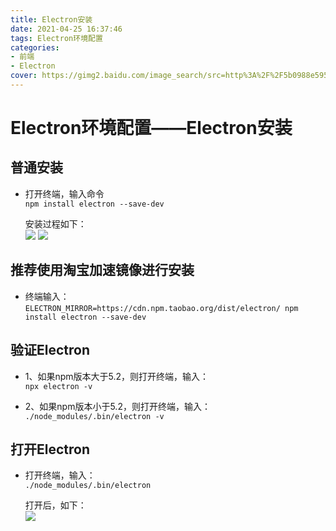 ```yaml
---
title: Electron安装
date: 2021-04-25 16:37:46
tags: Electron环境配置
categories: 
- 前端
- Electron
cover: https://gimg2.baidu.com/image_search/src=http%3A%2F%2F5b0988e595225.cdn.sohucs.com%2Fimages%2F20180107%2F4bf08721c7804960af61ff3a5311360d.jpeg&refer=http%3A%2F%2F5b0988e595225.cdn.sohucs.com&app=2002&size=f9999,10000&q=a80&n=0&g=0n&fmt=jpeg?sec=1621932125&t=bfc1f446e98a359b2b79a15ad2bc7f5d
---
```


# **Electron环境配置——Electron安装**
## 普通安装
- 打开终端，输入命令  
  `npm install electron --save-dev`  

  安装过程如下：  
  ![](https://tva1.sinaimg.cn/large/008i3skNgy1gpw32txis1j30a206kmy0.jpg)
  ![](https://tva1.sinaimg.cn/large/008i3skNgy1gpw33ldi9dj30a806o3zq.jpg)  

## 推荐使用淘宝加速镜像进行安装 
- 终端输入：  
  `ELECTRON_MIRROR=https://cdn.npm.taobao.org/dist/electron/ npm install electron --save-dev`

## 验证Electron
- 1、如果npm版本大于5.2，则打开终端，输入：  
  `npx electron -v`

- 2、如果npm版本小于5.2，则打开终端，输入：  
  `./node_modules/.bin/electron -v`  

## 打开Electron
- 打开终端，输入：  
  `./node_modules/.bin/electron`  
  
  打开后，如下：  
  ![](https://tva1.sinaimg.cn/large/008i3skNgy1gpw3abk86bj309s06m3z5.jpg)

